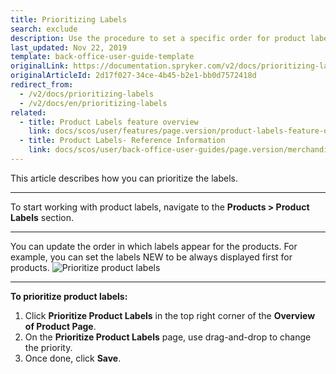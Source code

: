 ```yaml
---
title: Prioritizing Labels
search: exclude
description: Use the procedure to set a specific order for product labels to display them in the storefront that fits your preferences.
last_updated: Nov 22, 2019
template: back-office-user-guide-template
originalLink: https://documentation.spryker.com/v2/docs/prioritizing-labels
originalArticleId: 2d17f027-34ce-4b45-b2e1-bb0d7572418d
redirect_from:
  - /v2/docs/prioritizing-labels
  - /v2/docs/en/prioritizing-labels
related:
  - title: Product Labels feature overview
    link: docs/scos/user/features/page.version/product-labels-feature-overview.html
  - title: Product Labels- Reference Information
    link: docs/scos/user/back-office-user-guides/page.version/merchandising/product-labels/references/product-labels-reference-information.html
---
```


This article describes how you can prioritize the labels.
***
To start working with product labels, navigate to the **Products > Product Labels** section.
***
You can update the order in which labels appear for the products.
For example, you can set the labels NEW to be always displayed first for products.
![Prioritize product labels](https://spryker.s3.eu-central-1.amazonaws.com/docs/User+Guides/Back+Office+User+Guides/Products/Products/Product+Labels/Prioritizing+Labels/Prioritizing-Labels.gif) 

***
**To prioritize product labels:**
1. Click **Prioritize Product Labels** in the top right corner of the **Overview of Product Page**.
 2. On the **Prioritize Product Labels** page, use drag-and-drop to change the priority.
3. Once done, click **Save**.
